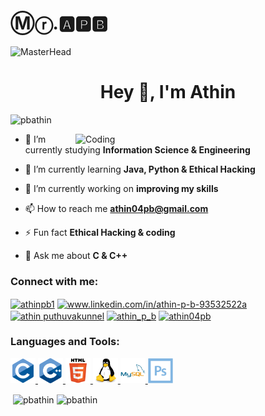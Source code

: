 # Ⓜ️ⓡ.🅰️🅿️🅱️
![MasterHead](https://ermprotect.com/wp-content/uploads/2021/08/Password-Hacker_adobespark-2.png)
<h1 align="center">Hey 👋, I'm Athin</h1>
<p align="left"> <img src="https://komarev.com/ghpvc/?username=pbathin&label=Profile%20views&color=0e75b6&style=flat" alt="pbathin" /> </p>
<img align="right" alt="Coding" width="400" src="https://camo.githubusercontent.com/0c02f5167d8919b93691a2e9d844d3618b53a1b32f84365e5799ec25b0f70812/68747470733a2f2f6d7963616e6e616269736163636f756e74616e742e636f6d2f77702d636f6e74656e742f75706c6f6164732f323032322f30322f65383763353639333937393137332e356537663963346431346536342e676966">


- 🔭 I’m currently studying **Information Science & Engineering**

- 🌱 I’m currently learning **Java, Python & Ethical Hacking**

- 🔭 I’m currently working on **improving my skills**

- 📫 How to reach me **athin04pb@gmail.com**

- ⚡ Fun fact **Ethical Hacking & coding**

- 💬 Ask me about **C & C++**

<h3 align="left">Connect with me:</h3>
<p align="left">
<a href="https://twitter.com/athinpb1" target="blank"><img align="center" src="https://raw.githubusercontent.com/rahuldkjain/github-profile-readme-generator/master/src/images/icons/Social/twitter.svg" alt="athinpb1" height="30" width="40" /></a>
<a href="https://linkedin.com/in/athin p b" target="blank"><img align="center" src="https://raw.githubusercontent.com/rahuldkjain/github-profile-readme-generator/master/src/images/icons/Social/linked-in-alt.svg" alt="www.linkedin.com/in/athin-p-b-93532522a"30" width="40" /></a>
<a href="https://fb.com/athin puthuvakunnel" target="blank"><img align="center" src="https://raw.githubusercontent.com/rahuldkjain/github-profile-readme-generator/master/src/images/icons/Social/facebook.svg" alt="athin puthuvakunnel" height="30" width="40" /></a>
<a href="https://instagram.com/athin_p_b" target="blank"><img align="center" src="https://raw.githubusercontent.com/rahuldkjain/github-profile-readme-generator/master/src/images/icons/Social/instagram.svg" alt="athin_p_b" height="30" width="40" /></a>
<a href="https://www.hackerrank.com/athin04pb" target="blank"><img align="center" src="https://raw.githubusercontent.com/rahuldkjain/github-profile-readme-generator/master/src/images/icons/Social/hackerrank.svg" alt="athin04pb" height="30" width="40" /></a>
</p>

<h3 align="left">Languages and Tools:</h3>
<p align="left"> <a href="https://www.cprogramming.com/" target="_blank" rel="noreferrer"> <img src="https://raw.githubusercontent.com/devicons/devicon/master/icons/c/c-original.svg" alt="c" width="40" height="40"/> </a> <a href="https://www.w3schools.com/cpp/" target="_blank" rel="noreferrer"> <img src="https://raw.githubusercontent.com/devicons/devicon/master/icons/cplusplus/cplusplus-original.svg" alt="cplusplus" width="40" height="40"/> </a> <a href="https://www.w3.org/html/" target="_blank" rel="noreferrer"> <img src="https://raw.githubusercontent.com/devicons/devicon/master/icons/html5/html5-original-wordmark.svg" alt="html5" width="40" height="40"/> </a> <a href="https://www.linux.org/" target="_blank" rel="noreferrer"> <img src="https://raw.githubusercontent.com/devicons/devicon/master/icons/linux/linux-original.svg" alt="linux" width="40" height="40"/> </a> <a href="https://www.mysql.com/" target="_blank" rel="noreferrer"> <img src="https://raw.githubusercontent.com/devicons/devicon/master/icons/mysql/mysql-original-wordmark.svg" alt="mysql" width="40" height="40"/> </a> <a href="https://www.photoshop.com/en" target="_blank" rel="noreferrer"> <img src="https://raw.githubusercontent.com/devicons/devicon/master/icons/photoshop/photoshop-line.svg" alt="photoshop" width="40" height="40"/> </a> </p>

<p2>&nbsp;<img align="center" src="https://github-readme-stats.vercel.app/api?username=pbathin&show_icons=true&locale=en" alt="pbathin" /> <img align="center" src="https://github-readme-streak-stats.herokuapp.com/?user=pbathin&" alt="pbathin" /></p2>

